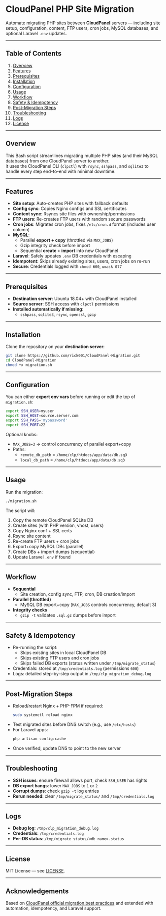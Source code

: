 # CloudPanel PHP Site Migration

Automate migrating PHP sites between **CloudPanel** servers — including site setup, configuration, content, FTP users, cron jobs, MySQL databases, and optional Laravel `.env` updates.

---

## Table of Contents

1. [Overview](#overview)  
2. [Features](#features)  
3. [Prerequisites](#prerequisites)  
4. [Installation](#installation)  
5. [Configuration](#configuration)  
6. [Usage](#usage)  
7. [Workflow](#workflow)  
8. [Safety & Idempotency](#safety--idempotency)  
9. [Post-Migration Steps](#post-migration-steps)  
10. [Troubleshooting](#troubleshooting)  
11. [Logs](#logs)  
12. [License](#license)  

---

## Overview

This Bash script streamlines migrating multiple PHP sites (and their MySQL databases) from one CloudPanel server to another.  
It uses the CloudPanel CLI (`clpctl`) with `rsync`, `sshpass`, and `sqlite3` to handle every step end-to-end with minimal downtime.

---

## Features

- **Site setup**: Auto-creates PHP sites with fallback defaults  
- **Config sync**: Copies Nginx configs and SSL certificates  
- **Content sync**: Rsyncs site files with ownership/permissions  
- **FTP users**: Re-creates FTP users with random secure passwords  
- **Cron jobs**: Migrates cron jobs, fixes `/etc/cron.d` format (includes user column)  
- **MySQL**:  
  - Parallel **export + copy** (throttled via `MAX_JOBS`)  
  - Gzip integrity check before import  
  - Sequential **create + import** into new CloudPanel  
- **Laravel**: Safely updates `.env` DB credentials with escaping  
- **Idempotent**: Skips already existing sites, users, cron jobs on re-run  
- **Secure**: Credentials logged with `chmod 600`, `umask 077`  

---

## Prerequisites

- **Destination server**: Ubuntu 18.04+ with CloudPanel installed  
- **Source server**: SSH access with `clpctl` permissions  
- **Installed automatically if missing**:  
  - `sshpass`, `sqlite3`, `rsync`, `openssl`, `gzip`

---

## Installation

Clone the repository on your **destination server**:

```bash
git clone https://github.com/rick001/CloudPanel-Migration.git
cd CloudPanel-Migration
chmod +x migration.sh
```

---

## Configuration

You can either **export env vars** before running or edit the top of `migration.sh`:

```bash
export SSH_USER=myuser
export SSH_HOST=source.server.com
export SSH_PASS='mypassword'
export SSH_PORT=22
```

Optional knobs:

- `MAX_JOBS=3` → control concurrency of parallel export+copy  
- Paths:  
  - `remote_db_path` = `/home/clp/htdocs/app/data/db.sq3`  
  - `local_db_path` = `/home/clp/htdocs/app/data/db.sq3`

---

## Usage

Run the migration:

```bash
./migration.sh
```

The script will:

1. Copy the remote CloudPanel SQLite DB  
2. Create sites (with PHP version, vhost, users)  
3. Copy Nginx conf + SSL certs  
4. Rsync site content  
5. Re-create FTP users + cron jobs  
6. Export+copy MySQL DBs (parallel)  
7. Create DBs + import dumps (sequential)  
8. Update Laravel `.env` if found  

---

## Workflow

- **Sequential**  
  - Site creation, config sync, FTP, cron, DB creation/import  
- **Parallel (throttled)**  
  - MySQL DB export+copy (`MAX_JOBS` controls concurrency, default 3)  
- **Integrity checks**  
  - `gzip -t` validates `.sql.gz` dumps before import  

---

## Safety & Idempotency

- Re-running the script:  
  - Skips existing sites in local CloudPanel DB  
  - Skips existing FTP users and cron jobs  
  - Skips failed DB exports (status written under `/tmp/migrate_status`)  
- Credentials: stored at `/tmp/credentials.log` (permissions `600`)  
- Logs: detailed step-by-step output in `/tmp/clp_migration_debug.log`

---

## Post-Migration Steps

- Reload/restart Nginx + PHP-FPM if required:
  ```bash
  sudo systemctl reload nginx
  ```
- Test migrated sites before DNS switch (e.g., use `/etc/hosts`)  
- For Laravel apps:  
  ```bash
  php artisan config:cache
  ```
- Once verified, update DNS to point to the new server

---

## Troubleshooting

- **SSH issues**: ensure firewall allows port, check `SSH_USER` has rights  
- **DB export hangs**: lower `MAX_JOBS` to `1` or `2`  
- **Corrupt dumps**: check `gzip -t` log entries  
- **Rerun needed**: clear `/tmp/migrate_status/` and `/tmp/credentials.log`

---

## Logs

- **Debug log**: `/tmp/clp_migration_debug.log`  
- **Credentials**: `/tmp/credentials.log`  
- **Per-DB status**: `/tmp/migrate_status/<db_name>.status`

---

## License

MIT License — see [LICENSE](LICENSE).

---

## Acknowledgements

Based on [CloudPanel official migration best practices](https://www.cloudpanel.io/docs/) and extended with automation, idempotency, and Laravel support.
